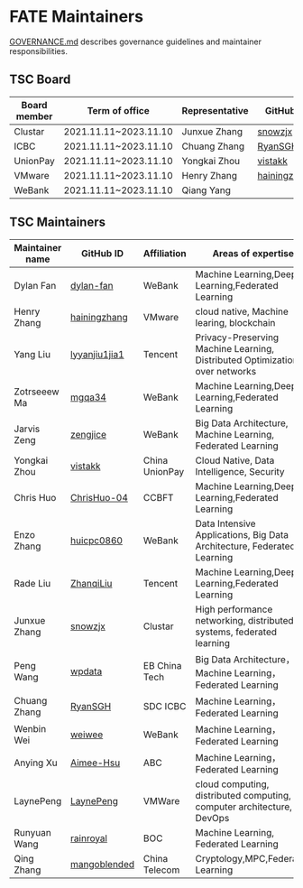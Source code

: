 # FATE Maintainers #

[GOVERNANCE.md](./GOVERNANCE.md) describes governance guidelines and maintainer
responsibilities.

## TSC Board ##
| Board member | Term of office        | Representative | GitHub ID                  |
| ------------ | --------------------- | -------------- | -------------------------- |
| Clustar      | 2021.11.11~2023.11.10 | Junxue Zhang   | [snowzjx](https://github.com/snowzjx) |
| ICBC         | 2021.11.11~2023.11.10 | Chuang Zhang   | [RyanSGH](https://github.com/RyanSGH)  |
| UnionPay     | 2021.11.11~2023.11.10 | Yongkai Zhou   | [vistakk](https://github.com/vistakk)  |
| VMware       | 2021.11.11~2023.11.10 | Henry Zhang    | [hainingzhang](https://github.com/hainingzhang ) |
| WeBank       | 2021.11.11~2023.11.10 | Qiang Yang     |                            |






## TSC Maintainers ##
| Maintainer name | GitHub ID                                        | Affiliation	   |      Areas of expertise                                      |
| ---------------------------- | ------------------------------------------------ | --------------- | ------------------------------------------------------------ | 
| Dylan Fan              | [dylan-fan](https://github.com/dylan-fan)        |   WeBank        | Machine Learning,Deep Learning,Federated Learning            |
| Henry Zhang            | [hainingzhang](https://github.com/hainingzhang ) |   VMware        | cloud native, Machine learing, blockchain                    | 
| Yang Liu             | [lyyanjiu1jia1](https://github.com/lyyanjiu1jia1)  |   Tencent       | Privacy-Preserving Machine Learning, Distributed Optimization over networks           | 
| Zotrseeew Ma    | [mgqa34](https://github.com/mgqa34)              |   WeBank        |  Machine Learning,Deep Learning,Federated Learning           | 
| Jarvis Zeng     | [zengjice](https://github.com/zengjice)          |   WeBank        | Big Data Architecture, Machine Learning, Federated Learning  | 
| Yongkai Zhou     |  [vistakk](https://github.com/vistakk)          |   China UnionPay | Cloud Native, Data Intelligence, Security  | 
| Chris Huo        |  [ChrisHuo-04](https://github.com/ChrisHuo-04)  |   CCBFT | Machine Learning,Deep Learning,Federated Learning  | 
| Enzo Zhang     |  [huicpc0860](https://github.com/huicpc0860)  |   WeBank | Data Intensive Applications, Big Data Architecture, Federated Learning  | 
| Rade Liu | [ZhanqiLiu](https://github.com/ZhanqiLiu) | Tencent | Machine Learning,Deep Learning,Federated Learning|
| Junxue Zhang | [snowzjx](https://github.com/snowzjx) | Clustar | High performance networking, distributed systems, federated learning |
| Peng Wang | [wpdata](https://github.com/wpdata) | EB China Tech | Big Data Architecture，Machine Learning，Federated Learning |
| Chuang Zhang | [RyanSGH](https://github.com/RyanSGH) | SDC ICBC| Machine Learning，Federated Learning|
| Wenbin Wei | [weiwee](https://github.com/weiwee) | WeBank| Machine Learning，Federated Learning|
| Anying Xu| [Aimee-Hsu](https://github.com/Aimee-Hsu) | ABC| Machine Learning，Federated Learning|
| LaynePeng | [LaynePeng](https://github.com/LaynePeng) | VMWare|cloud computing, distributed computing, computer architecture, DevOps|
| Runyuan Wang | [rainroyal](https://github.com/rainroyal) | BOC| Machine Learning, Federated Learning|
| Qing Zhang | [mangoblended](https://github.com/mangoblended) | China Telecom| Cryptology,MPC,Federated Learning|



